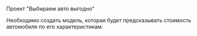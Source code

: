 Проект "Выбираем авто выгодно"

Необходимо создать модель, которая будет предсказывать стоимость автомобиля по его характеристикам.


